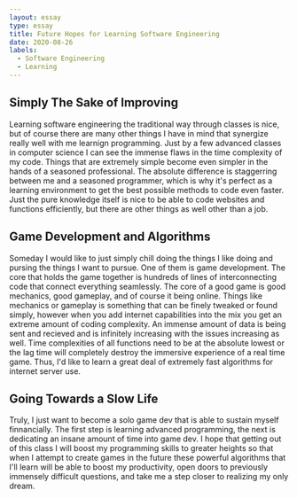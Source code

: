```yaml
---
layout: essay
type: essay
title: Future Hopes for Learning Software Engineering
date: 2020-08-26
labels:
  - Software Engineering
  - Learning
---
```

## Simply The Sake of Improving

Learning software engineering the traditional way through classes is nice, but of course there are many other things I have in mind that synergize really well with me learnign programming.
Just by a few advanced classes in computer science I can see the immense flaws in the time complexity of my code. Things that are extremely simple become even simpler in the hands of a seasoned professional.
The absolute difference is staggerring between me and a seasoned programmer, which is why it's perfect as a learning environment to get the best possible methods to code even faster.
Just the pure knowledge itself is nice to be able to code websites and functions efficiently, but there are other things as well other than a job.

## Game Development and Algorithms

Someday I would like to just simply chill doing the things I like doing and pursing the things I want to pursue. One of them is game development. The core that holds the game together is hundreds of lines of interconnecting code that connect everything seamlessly.
The core of a good game is good mechanics, good gameplay, and of course it being online. Things like mechanics or gameplay is something that can be finely tweaked or found simply, however when you add internet capabilities into the mix you get an extreme amount of coding complexity.
An immense amount of data is being sent and recieved and is infinitely increasing with the issues increasing as well. Time complexities of all functions need to be at the absolute lowest or the lag time will completely destroy the immersive experience of a real time game.
Thus, I'd like to learn a great deal of extremely fast algorithms for internet server use.

## Going Towards a Slow Life
Truly, I just want to become a solo game dev that is able to sustain myself finnancially. The first step is learning advanced programming, the next is dedicating an insane amount of time into game dev. I hope that getting out of this class I will boost my programming skills to greater heights so that when I attempt to create games in the future these powerful algorithms that I'll learn will be able to boost my productivity, open doors to previously immensely difficult questions, and take me a step closer to realizing my only dream.
